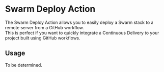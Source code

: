 # Swarm Deploy Action

The Swarm Deploy Action allows you to easily deploy a Swarm stack to a remote server from a GitHub workflow.  
This is perfect if you want to quickly integrate a Continuous Delivery to your project built using GitHub workflows.

## Usage

To be determined.
